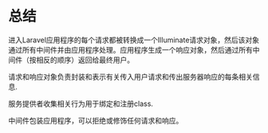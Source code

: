 # 总结

进入Laravel应用程序的每个请求都被转换成一个Illuminate请求对象，然后该对象通过所有中间件并由应用程序处理。应用程序生成一个响应对象，然后通过所有中间件（按相反的顺序）返回给最终用户。

请求和响应对象负责封装和表示有关传入用户请求和传出服务器响应的每条相关信息.

服务提供者收集相关行为用于绑定和注册class.

中间件包装应用程序，可以拒绝或修饰任何请求和响应。

